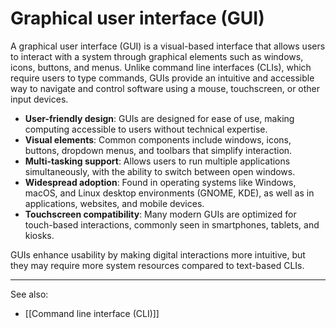 
# Graphical user interface (GUI)

A graphical user interface (GUI) is a visual-based interface that allows users to interact with a system through graphical elements such as windows, icons, buttons, and menus. Unlike command line interfaces (CLIs), which require users to type commands, GUIs provide an intuitive and accessible way to navigate and control software using a mouse, touchscreen, or other input devices.

- **User-friendly design**: GUIs are designed for ease of use, making computing accessible to users without technical expertise.
- **Visual elements**: Common components include windows, icons, buttons, dropdown menus, and toolbars that simplify interaction.
- **Multi-tasking support**: Allows users to run multiple applications simultaneously, with the ability to switch between open windows.
- **Widespread adoption**: Found in operating systems like Windows, macOS, and Linux desktop environments (GNOME, KDE), as well as in applications, websites, and mobile devices.
- **Touchscreen compatibility**: Many modern GUIs are optimized for touch-based interactions, commonly seen in smartphones, tablets, and kiosks.
    

GUIs enhance usability by making digital interactions more intuitive, but they may require more system resources compared to text-based CLIs.

---

See also:

- [[Command line interface (CLI)]]